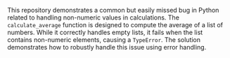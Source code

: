 This repository demonstrates a common but easily missed bug in Python related to handling non-numeric values in calculations. The `calculate_average` function is designed to compute the average of a list of numbers.  While it correctly handles empty lists, it fails when the list contains non-numeric elements, causing a `TypeError`. The solution demonstrates how to robustly handle this issue using error handling.
